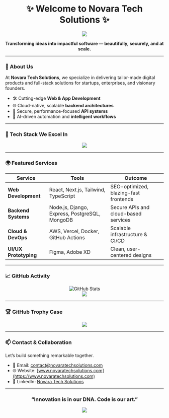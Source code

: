 <h1 align="center">✨ Welcome to Novara Tech Solutions ✨</h1>
<p align="center">
  <img src="https://img.shields.io/badge/We%20Build-Innovative%20Digital%20Solutions-2E86C1?style=for-the-badge&logo=vercel&logoColor=white">
</p>
<p align="center">
  <strong>Transforming ideas into impactful software — beautifully, securely, and at scale.</strong>
</p>

---

### 🚀 About Us
At **Novara Tech Solutions**, we specialize in delivering tailor-made digital products and full-stack solutions for startups, enterprises, and visionary founders.

- 🛠️ Cutting-edge **Web & App Development**
- 🌐 Cloud-native, scalable **backend architectures**
- 🔐 Secure, performance-focused **API systems**
- 🤖 AI-driven automation and **intelligent workflows**

---

### 🧠 Tech Stack We Excel In
<p align="center">
  <img src="https://skillicons.dev/icons?i=html,css,js,ts,react,nextjs,nodejs,express,mongodb,python,django,postgresql,git,github,docker,vercel,aws" />
</p>

---

### 🌍 Featured Services
| Service | Tools | Outcome |
|--------|-------|---------|
| **Web Development** | React, Next.js, Tailwind, TypeScript | SEO-optimized, blazing-fast frontends |
| **Backend Systems** | Node.js, Django, Express, PostgreSQL, MongoDB | Secure APIs and cloud-based services |
| **Cloud & DevOps** | AWS, Vercel, Docker, GitHub Actions | Scalable infrastructure & CI/CD |
| **UI/UX Prototyping** | Figma, Adobe XD | Clean, user-centered designs |

---

### 📈 GitHub Activity
<p align="center">
  <img src="https://github-readme-stats.vercel.app/api?username=YOUR_USERNAME&show_icons=true&theme=radical" alt="GitHub Stats" />
  <br/>
  <img src="https://github-readme-stats.vercel.app/api/top-langs/?username=YOUR_USERNAME&layout=compact&theme=radical" />
</p>

---

### 🏆 GitHub Trophy Case
<p align="center">
  <img src="https://github-profile-trophy.vercel.app/?username=YOUR_USERNAME&theme=onedark&no-frame=true&title=Stars,Commits,Followers,Repositories" />
</p>

---

### 📫 Contact & Collaboration
Let’s build something remarkable together.

- 📧 Email: [contact@novaratechsolutions.com](mailto:contact@novaratechsolutions.com)
- 🌐 Website: [www.novaratechsolutions.com](https://www.novaratechsolutions.com)
- 💼 LinkedIn: [Novara Tech Solutions](https://linkedin.com/company/novaratechsolutions)

---

<h3 align="center">“Innovation is in our DNA. Code is our art.”</h3>
<p align="center">
  <img src="https://readme-typing-svg.herokuapp.com?font=Fira+Code&size=24&duration=3000&pause=1000&center=true&vCenter=true&width=600&lines=We+Design.;We+Develop.;We+Deploy.;We+Disrupt." />
</p>
